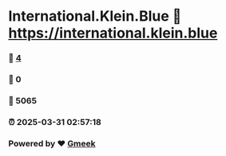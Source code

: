 # International.Klein.Blue :link: https://international.klein.blue 
### :page_facing_up: [4](https://international.klein.blue/tag.html) 
### :speech_balloon: 0 
### :hibiscus: 5065 
### :alarm_clock: 2025-03-31 02:57:18 
### Powered by :heart: [Gmeek](https://github.com/Meekdai/Gmeek)

